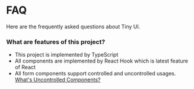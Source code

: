 # FAQ

Here are the frequently asked questions about Tiny UI.

### What are features of this project?

- This project is implemented by TypeScript
- All components are implemented by React Hook which is latest feature of React
- All form components support controlled and uncontrolled usages. [What's Uncontrolled Components?](https://reactjs.org/docs/uncontrolled-components.html)

